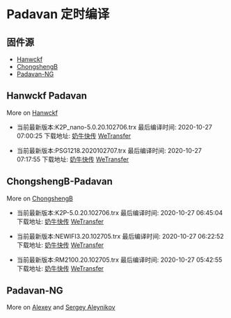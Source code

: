 # Padavan 定时编译

## 固件源

- [Hanwckf](#Hanwckf-Padavan)
- [ChongshengB](#ChongshengB-Padavan)
- [Padavan-NG](#Padavan-NG)

## Hanwckf Padavan
More on [Hanwckf](https://github.com/hanwckf/rt-n56u/)

* 当前最新版本:K2P_nano-5.0.20.102706.trx  最后编译时间: 2020-10-27 07:00:25  下载地址: [奶牛快传](https://cowtransfer.com/s/a653a24775fc49)  [WeTransfer](https://we.tl/t-u4qO0KoEQp)

* 当前最新版本:PSG1218.2020102707.trx  最后编译时间: 2020-10-27 07:17:55  下载地址: [奶牛快传](https://cowtransfer.com/s/600de9f306724c)  [WeTransfer](https://we.tl/t-zkrutL5Nk8)


















## ChongshengB-Padavan
More on [ChongshengB](https://github.com/chongshengB/rt-n56u)



* 当前最新版本:K2P-5.0.20.102706.trx  最后编译时间: 2020-10-27 06:45:04  下载地址: [奶牛快传](https://cowtransfer.com/s/34edba29aff84e)  [WeTransfer](https://we.tl/t-9TQ1FMp8sB)

* 当前最新版本:NEWIFI3.20.102705.trx  最后编译时间: 2020-10-27 06:22:52  下载地址: [奶牛快传](https://cowtransfer.com/s/a17f9ee85a0946)  [WeTransfer](https://we.tl/t-s5H8fA5WU5)

* 当前最新版本:RM2100.20.102705.trx  最后编译时间: 2020-10-27 05:42:55  下载地址: [奶牛快传](https://cowtransfer.com/s/1dfc57bc27d14f)  [WeTransfer](https://we.tl/t-4KogXg4mGS)


















## Padavan-NG
More on [Alexey](https://gitlab.com/dm38/padavan-ng) and [Sergey Aleynikov](https://github.com/dur-randir/padavan-ng)
